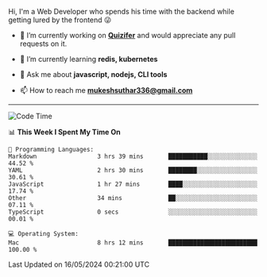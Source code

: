 Hi, I'm a Web Developer who spends his time with the backend while getting lured by the frontend 😜

- 🔭 I’m currently working on **[Quizifer](https://github.com/SutharMukesh/Quizifer/)** and would appreciate any pull requests on it.

- 🌱 I’m currently learning **redis, kubernetes**

- 💬 Ask me about **javascript, nodejs, CLI tools**

- 📫 How to reach me **mukeshsuthar336@gmail.com**

---
<!--START_SECTION:waka-->
![Code Time](http://img.shields.io/badge/Code%20Time-2%2C960%20hrs%2050%20mins-blue)

📊 **This Week I Spent My Time On** 

```text
💬 Programming Languages: 
Markdown                 3 hrs 39 mins       ███████████░░░░░░░░░░░░░░   44.52 % 
YAML                     2 hrs 30 mins       ████████░░░░░░░░░░░░░░░░░   30.61 % 
JavaScript               1 hr 27 mins        ████░░░░░░░░░░░░░░░░░░░░░   17.74 % 
Other                    34 mins             ██░░░░░░░░░░░░░░░░░░░░░░░   07.11 % 
TypeScript               0 secs              ░░░░░░░░░░░░░░░░░░░░░░░░░   00.01 % 

💻 Operating System: 
Mac                      8 hrs 12 mins       █████████████████████████   100.00 % 
```


 Last Updated on 16/05/2024 00:21:00 UTC
<!--END_SECTION:waka-->
